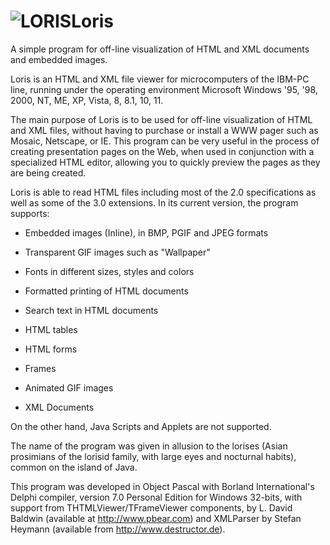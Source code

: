 # ![LORIS](C:\Users\mauro\Documents\GitHub\loris\LORIS.BMP)Loris
A simple program for off-line visualization of HTML and XML documents and embedded images. 

Loris is an HTML and XML file viewer for microcomputers of the IBM-PC line, running under the operating environment Microsoft Windows '95, '98, 2000, NT, ME, XP, Vista, 8, 8.1, 10, 11.

The main purpose of Loris is to be used for off-line visualization of HTML and XML files, without having to purchase or install a WWW pager such as Mosaic, Netscape, or IE. This program can be very useful in the process of creating presentation pages on the Web, when used in conjunction with a specialized HTML editor, allowing you to quickly preview the pages as they are being created.

Loris is able to read HTML files including most of the 2.0 specifications as well as some of the 3.0 extensions. In its current version, the program supports:

- Embedded images (Inline), in BMP, PGIF and JPEG formats

- Transparent GIF images such as "Wallpaper"

- Fonts in different sizes, styles and colors

- Formatted printing of HTML documents

- Search text in HTML documents

- HTML tables

- HTML forms

- Frames 

- Animated GIF images

- XML Documents

On the other hand, Java Scripts and Applets are not supported.

The name of the program was given in allusion to the lorises (Asian prosimians of the lorisid family, with large eyes and nocturnal habits), common on the island of Java.

This program was developed in Object Pascal with Borland International's Delphi compiler, version 7.0 Personal Edition for Windows 32-bits, with support from THTMLViewer/TFrameViewer components, by L. David Baldwin (available at http://www.pbear.com) and XMLParser by Stefan Heymann (available from http://www.destructor.de).

